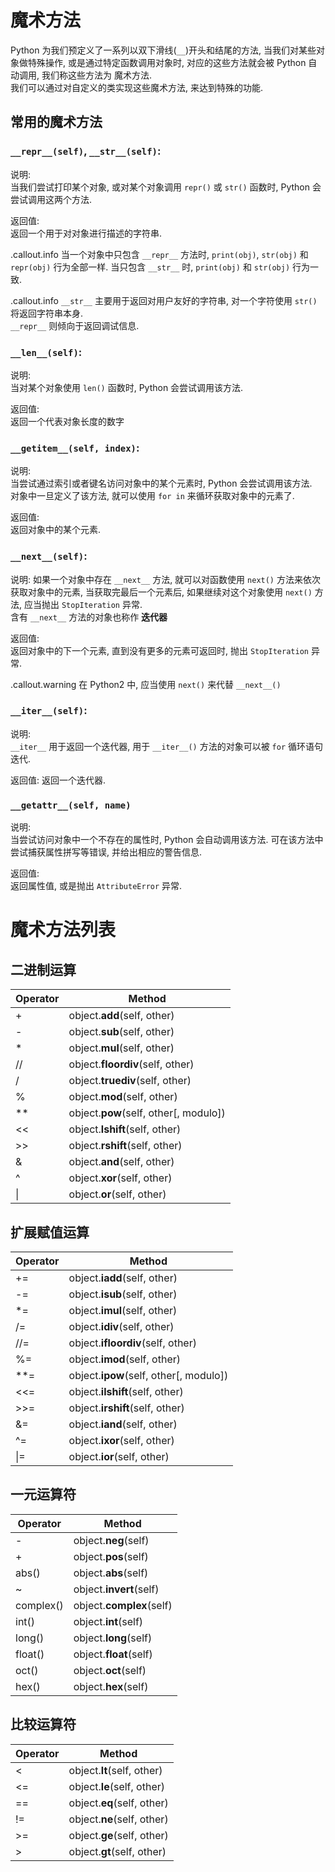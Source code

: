 <!SLIDE>
# 魔术方法

Python 为我们预定义了一系列以双下滑线(`__`)开头和结尾的方法, 当我们对某些对象做特殊操作, 或是通过特定函数调用对象时, 对应的这些方法就会被 Python 自动调用, 我们称这些方法为 魔术方法.  
我们可以通过对自定义的类实现这些魔术方法, 来达到特殊的功能.

## 常用的魔术方法

### `__repr__(self)`, `__str__(self)`:

说明:  
当我们尝试打印某个对象, 或对某个对象调用 `repr()` 或 `str()` 函数时, Python 会尝试调用这两个方法.

返回值:  
返回一个用于对对象进行描述的字符串.

.callout.info 当一个对象中只包含 `__repr__` 方法时, `print(obj)`, `str(obj)` 和 `repr(obj)` 行为全部一样. 当只包含 `__str__` 时, `print(obj)` 和 `str(obj)` 行为一致.

.callout.info `__str__` 主要用于返回对用户友好的字符串, 对一个字符使用 `str()` 将返回字符串本身.  
`__repr__` 则倾向于返回调试信息.

### `__len__(self)`:

说明:  
当对某个对象使用 `len()` 函数时, Python 会尝试调用该方法.

返回值:  
返回一个代表对象长度的数字

### `__getitem__(self, index)`:

说明:  
当尝试通过索引或者键名访问对象中的某个元素时, Python 会尝试调用该方法.  
对象中一旦定义了该方法, 就可以使用 `for in` 来循环获取对象中的元素了.

返回值:  
返回对象中的某个元素.

### `__next__(self)`:

说明:
如果一个对象中存在 `__next__` 方法, 就可以对函数使用 `next()` 方法来依次获取对象中的元素, 当获取完最后一个元素后, 如果继续对这个对象使用 `next()` 方法, 应当抛出 `StopIteration` 异常.  
含有 `__next__` 方法的对象也称作 **迭代器**

返回值:  
返回对象中的下一个元素, 直到没有更多的元素可返回时, 抛出 `StopIteration` 异常.

.callout.warning 在 Python2 中, 应当使用 `next()` 来代替 `__next__()`

### `__iter__(self)`:

说明:  
`__iter__` 用于返回一个迭代器, 用于 `__iter__()` 方法的对象可以被 `for` 循环语句迭代.

返回值:
返回一个迭代器.

### `__getattr__(self, name)`

说明:  
当尝试访问对象中一个不存在的属性时, Python 会自动调用该方法. 可在该方法中尝试捕获属性拼写等错误, 并给出相应的警告信息.

返回值:  
返回属性值, 或是抛出 `AttributeError` 异常.

<!SLIDE transition=turnUp>
# 魔术方法列表

## 二进制运算
|Operator  |  Method|
| --- | --- |
|+ |   object.__add__(self, other)|
|- |   object.__sub__(self, other)|
|* |   object.__mul__(self, other)|
|//|    object.__floordiv__(self, other)|
|/ |   object.__truediv__(self, other)|
|% |   object.__mod__(self, other)|
|**|    object.__pow__(self, other[, modulo])|
|<<|    object.__lshift__(self, other)|
|>>|    object.__rshift__(self, other)|
|& |   object.__and__(self, other)|
|^ |   object.__xor__(self, other)|
|\| |   object.__or__(self, other)|

## 扩展赋值运算
| Operator | Method                                 |
| ---      | ---                                    |
| +=       | object.__iadd__(self, other)           |
| -=       | object.__isub__(self, other)           |
| *=       | object.__imul__(self, other)           |
| /=       | object.__idiv__(self, other)           |
| //=      | object.__ifloordiv__(self, other)      |
| %=       | object.__imod__(self, other)           |
| **=      | object.__ipow__(self, other[, modulo]) |
| <<=      | object.__ilshift__(self, other)        |
| >>=      | object.__irshift__(self, other)        |
| &=       | object.__iand__(self, other)           |
| ^=       | object.__ixor__(self, other)           |
| \|=      | object.__ior__(self, other)            |

## 一元运算符
| Operator  | Method                   |
| ---       | ---                      |
| -         | object.__neg__(self)     |
| +         | object.__pos__(self)     |
| abs()     | object.__abs__(self)     |
| ~         | object.__invert__(self)  |
| complex() | object.__complex__(self) |
| int()     | object.__int__(self)     |
| long()    | object.__long__(self)    |
| float()   | object.__float__(self)   |
| oct()     | object.__oct__(self)     |
| hex()     | object.__hex__(self)     |

## 比较运算符
| Operator | Method                     |
| ---      | ---                        |
| <        | object.__lt__(self, other) |
| <=       | object.__le__(self, other) |
| ==       | object.__eq__(self, other) |
| !=       | object.__ne__(self, other) |
| >=       | object.__ge__(self, other) |
| >        | object.__gt__(self, other) |